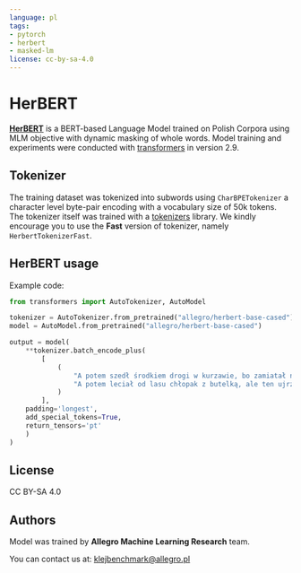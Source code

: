 ```yaml
---
language: pl
tags:
- pytorch
- herbert
- masked-lm
license: cc-by-sa-4.0
---
```


# HerBERT 
**[HerBERT](https://en.wikipedia.org/wiki/Zbigniew_Herbert)** is a BERT-based Language Model trained on Polish Corpora
using MLM objective with dynamic masking of whole words.
Model training and experiments were conducted with [transformers](https://github.com/huggingface/transformers) in version 2.9.

## Tokenizer
The training dataset was tokenized into subwords using ``CharBPETokenizer`` a character level byte-pair encoding with
a vocabulary size of 50k tokens. The tokenizer itself was trained with a [tokenizers](https://github.com/huggingface/tokenizers) library. 
We kindly encourage you to use the **Fast** version of tokenizer, namely ``HerbertTokenizerFast``.

## HerBERT usage


Example code:
```python
from transformers import AutoTokenizer, AutoModel

tokenizer = AutoTokenizer.from_pretrained("allegro/herbert-base-cased")
model = AutoModel.from_pretrained("allegro/herbert-base-cased")

output = model(
    **tokenizer.batch_encode_plus(
        [
            (
                "A potem szedł środkiem drogi w kurzawie, bo zamiatał nogami, ślepy dziad prowadzony przez tłustego kundla na sznurku.",
                "A potem leciał od lasu chłopak z butelką, ale ten ujrzawszy księdza przy drodze okrążył go z dala i biegł na przełaj pól do karczmy."
            )
        ],
    padding='longest',
    add_special_tokens=True,
    return_tensors='pt'
    )
)
```


## License
CC BY-SA 4.0


## Authors
Model was trained by **Allegro Machine Learning Research** team.

You can contact us at: <a href="mailto:klejbenchmark@allegro.pl">klejbenchmark@allegro.pl</a>

